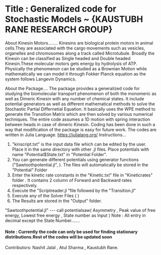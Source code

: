 
# Title : Generalized code for Stochastic Models ~ {KAUSTUBH RANE RESEARCH GROUP}
  
  About Kinesin Motors........
Kinesins are biological protein motors in animal cells.They are associated with the cargo movements such as vesicles, organelles and chromosomes along a track called Microtubule.
Broadly the Kinesin can be classified as Single headed and Double headed Kinesin.These molecular motors gets energy by hydrolysis of ATP. Physically the phenomenon can be studied as a Brownian Motion while mathematically we can model it through Fokker Planck equation as the system follows Langevin Dynamics.

  About the Package....
 The package provides a generalized code for studying the biomolecular transport phenomenon of both the monomeric as well as Dimeric Kinesin with any number of chemical states. It include potential generators as well as different mathematical methods to solve the Stochastic Partial Differnetial Equation. 
  It basically uses the WPE method to generate the Transition Matrix which are then solved by various numerical techniques. The entire code assumes a 1D motion with spring interaction between heads in case of dimeric Kinesin.
  Coding has been done in such a way that modification of the package is easy for future work. The codes are written in Julia Language.
  <https://julialang.org/>
 Instructions...
 1. "kinscript.txt" is the input data file which can be edited by the user. Place it in the same directory with other .jl files. Place potentials with name "Potential$State.txt" in "Potential Folder".
 2. You can generate different potentials using generator functions ("Sawtoothpotential.jl",       ). The files will automatically be stored in the "Potential" Folder
 3. Enter the kinetic rate constants in the "Kinetic.txt" file in "Kineticrates" folder . It contains 2 column of Forward and Backward rates respectively.
 4. Execute the "Scriptreader.jl "file followed by the "Transition.jl"
 5. Execute any of the Solver Files (                                             )
 6. The Results are stored in the "Output" folder.
 
 
 "Sawtoothpotential.jl" --- call potentialsaw( Asymmetry , Peak value of free energy, Lowest free energy , State number as Input )
 Note :  All entry in decimal except the State Number.......  

#### Note : Currently the code can only be used for finding stationary distributions.Rest of the codes will be updated soon

Contributors: Nashit Jalal , Atul Sharma , Kaustubh Rane.


